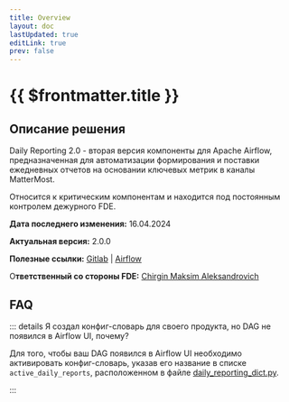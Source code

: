 ```yaml
---
title: Overview
layout: doc
lastUpdated: true
editLink: true
prev: false
---
```


# {{ $frontmatter.title }}

## Описание решения

Daily Reporting 2.0 - вторая версия компоненты для Apache Airflow, 
предназначенная для автоматизации формирования и поставки ежедневных отчетов 
на основании ключевых метрик в каналы MatterMost. 

Относится к критическим компонентам и находится под постоянным контролем дежурного FDE.

**Дата последнего изменения:** 16.04.2024

**Актуальная версия:** 2.0.0

**Полезные ссылки:** [Gitlab]() | [Airflow]()

О**тветственный со стороны FDE:** [Chirgin Maksim Aleksandrovich]()

## FAQ

::: details Я создал конфиг-словарь для своего продукта, но DAG не появился в Airflow UI, почему?

Для того, чтобы ваш DAG появился в Airflow UI необходимо активировать конфиг-словарь, 
указав его название в списке `active_daily_reports`, расположенном в файле [daily_reporting_dict.py]().

:::

